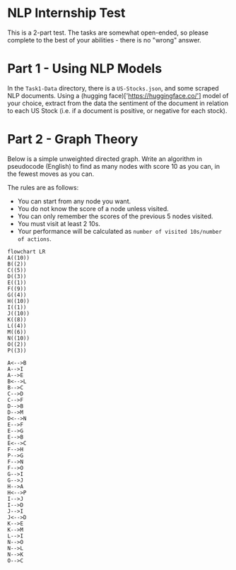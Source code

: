 # NLP Internship Test
This is a 2-part test. The tasks are somewhat open-ended, so please complete to the best of your abilities - there is no "wrong" answer.

# Part 1 - Using NLP Models
In the `Task1-Data` directory, there is a `US-Stocks.json`, and some scraped NLP documents. Using a (hugging face)['https://huggingface.co/'] model of your choice, extract from the data the sentiment of the document in relation to each US Stock (i.e. if a document is positive, or negative for each stock).

# Part 2 - Graph Theory

Below is a simple unweighted directed graph. Write an algorithm in pseudocode (English) to find as many nodes with score 10 as you can, in the fewest moves as you can.

The rules are as follows:
- You can start from any node you want.
- You do not know the score of a node unless visited.
- You can only remember the scores of the previous 5 nodes visited.
- You must visit at least 2 10s.
- Your performance will be calculated as `number of visited 10s/number of actions`.

```mermaid
flowchart LR
A((10))
B((2))
C((5))
D((3))
E((1))
F((9))
G((4))
H((10))
I((1))
J((10))
K((8))
L((4))
M((6))
N((10))
O((2))
P((3))

A<-->B
A-->I
A-->E
B<-->L
B-->C
C-->D
C-->F
D-->B
D-->M
D<-->N
E-->F
E-->G
E-->B
E<-->C
F-->H
P-->G
F-->N
F-->O
G-->I
G-->J
H-->A
H<-->P
I-->J
I-->D
J-->I
J<-->D
K-->E
K-->M
L-->I
N-->O
N-->L
N-->K
O-->C
```
